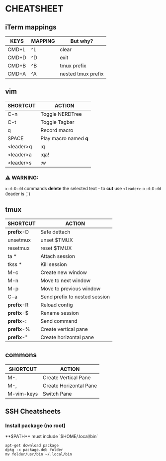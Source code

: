 # CHEATSHEET

## iTerm mappings

| KEYS | MAPPING | But why? |
| --- | --- | --- |
| CMD+L | ^L | clear |
| CMD+D | ^D | exit |
| CMD+B | ^B | tmux prefix |
| CMD+A | ^A | nested tmux prefix |

## vim

| SHORTCUT | ACTION |
| --- | --- |
| C-n | Toggle NERDTree |
| C-t | Toggle Tagbar |
| q | Record macro |
| SPACE | Play macro named **q** |
| \<leader\>q | :q |
| \<leader\>a | :qa! |
| \<leader\>s | :w |

### :warning: WARNING:
`x-d-D-dd` commands **delete** the selected text - to **cut** use `<leader>-x-d-D-dd` (leader is ',')

## tmux

| SHORTCUT | ACTION |
| --- | --- |
| **prefix**-D | Safe dettach |
| unsetmux | unset $TMUX |
| resetmux | reset $TMUX |
| ta * | Attach session |
| tkss * | Kill session |
| M-c | Create new window |
| M-n | Move to next window |
| M-p | Move to previous window |
| C-a | Send prefix to nested session |
| **prefix**-R | Reload config |
| **prefix**-$ | Rename session |
| **prefix**-: | Send command |
| **prefix**-% | Create vertical pane |
| **prefix**-" | Create horizontal pane |

## commons

| SHORTCUT | ACTION |
| --- | --- |
| M-. | Create Vertical Pane |
| M-, | Create Horizontal Pane |
| M-vim-keys | Switch Pane |


## SSH Cheatsheets

### Install package (no root)

**$PATH** must include `$HOME/.local/bin`

```
apt-get download package
dpkg -x package.deb folder
mv folder/usr/bin ~/.local/bin
```

